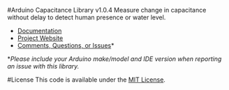 #Arduino Capacitance Library v1.0.4
Measure change in capacitance without delay to detect human presence or water level.

* [Documentation](http://robotsbigdata.com/docs-arduino-capacitance.html)
* [Project Website](http://robotsbigdata.com)
* [Comments, Questions, or Issues](https://github.com/alextaujenis/RBD_Capacitance/issues/new)*

\**Please include your Arduino make/model and IDE version when reporting an issue with this library.*

#License
This code is available under the [MIT License](http://opensource.org/licenses/mit-license.php).